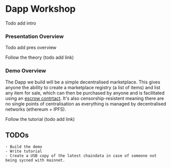 # Dapp Workshop

Todo add intro

### Presentation Overview

Todo add pres overview

Follow the theory (todo add link)

### Demo Overview

The Dapp we build will be a simple decentralised marketplace. This gives anyone the ability to create a marketplace registry (a list of items) and list any item for sale, which can then be purchased by anyone and is facilitated using an [escrow contrtact](https://github.com/frozeman/example-escrow-dapp). It's also censorship-resistent meaning there are no single points of centralisation as everything is managed by decentralised networks (ethereum + IPFS).

Follow the tutorial (todo add link)

## TODOs

```
- Build the demo
- Write tutorial
- Create a USB copy of the latest chaindata in case of someone not being sycned with mainnet.
```